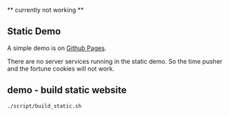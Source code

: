
** currently not working **


## Static Demo

A simple demo is on [Github Pages](https://pink-gorilla.github.io/demo-goldly/).

There are no server services running in the static demo. 
So the time pusher and the fortune cookies will not work.


## demo  - build static website

 `./script/build_static.sh`

